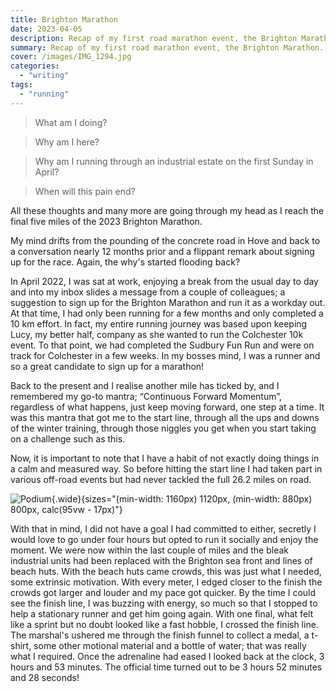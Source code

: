```yaml
---
title: Brighton Marathon
date: 2023-04-05
description: Recap of my first road marathon event, the Brighton Marathon. The highs and lows of breaking that 26.2 mile run.
summary: Recap of my first road marathon event, the Brighton Marathon. The highs and lows of breaking that 26.2 mile run.
cover: /images/IMG_1294.jpg
categories:
  - "writing"
tags:
  - "running"
---
```


> What am I doing?

> Why am I here?

> Why am I running through an industrial estate on the first Sunday in April?

> When will this pain end?

All these thoughts and many more are going through my head as I reach the final five miles of the 2023 Brighton Marathon.

My mind drifts from the pounding of the concrete road in Hove and back to a conversation nearly 12 months prior and a flippant remark about signing up for the race. Again, the why's started flooding back?

In April 2022, I was sat at work, enjoying a break from the usual day to day and into my inbox slides a message from a couple of colleagues; a suggestion to sign up for the Brighton Marathon and run it as a workday out. At that time, I had only been running for a few months and only completed a 10 km effort. In fact, my entire running journey was based upon keeping Lucy, my better half, company as she wanted to run the Colchester 10k event. To that point, we had completed the Sudbury Fun Run and were on track for Colchester in a few weeks. In my bosses mind, I was a runner and so a great candidate to sign up for a marathon!

Back to the present and I realise another mile has ticked by, and I remembered my go-to mantra; “Continuous Forward Momentum”, regardless of what happens, just keep moving forward, one step at a time. It was this mantra that got me to the start line, through all the ups and downs of the winter training, through those niggles you get when you start taking on a challenge such as this.

Now, it is important to note that I have a habit of not exactly doing things in a calm and measured way. So before hitting the start line I had taken part in various off-road events but had never tackled the full 26.2 miles on road.

![Podium](/images/IMG_9241.jpg "Standing on the Podium"){.wide}{sizes="(min-width: 1160px) 1120px, (min-width: 880px) 800px, calc(95vw - 17px)"}

With that in mind, I did not have a goal I had committed to either, secretly I would love to go under four hours but opted to run it socially and enjoy the moment.
We were now within the last couple of miles and the bleak industrial units had been replaced with the Brighton sea front and lines of beach huts. With the beach huts came crowds, this was just what I needed, some extrinsic motivation. With every meter, I edged closer to the finish the crowds got larger and louder and my pace got quicker. By the time I could see the finish line, I was buzzing with energy, so much so that I stopped to help a stationary runner and get him going again. With one final, what felt like a sprint but no doubt looked like a fast hobble, I crossed the finish line. The marshal's ushered me through the finish funnel to collect a medal, a t-shirt, some other motional material and a bottle of water; that was really what I required. Once the adrenaline had eased I looked back at the clock, 3 hours and 53 minutes. The official time turned out to be 3 hours 52 minutes and 28 seconds!
